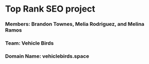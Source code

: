 # Top Rank SEO project

### Members: Brandon Townes, Melia Rodriguez, and Melina Ramos

### Team: Vehicle Birds
### Domain Name: vehiclebirds.space
